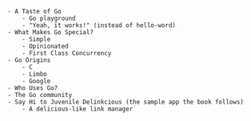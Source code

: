 	- A Taste of Go
		- Go playground
		- "Yeah, it works!" (instead of hello-word)		
	- What Makes Go Special?
		- Simple
		- Opinionated
		- First Class Concurrency
	- Go Origins
		- C
		- Limbo
		- Google
	- Who Uses Go?
	- The Go community
	- Say Hi to Juvenile Delinkcious (the sample app the book follows)
		- A delicious-like link manager

